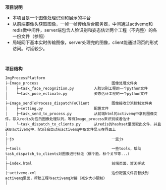 **项目说明** 
- 本项目是一个图像处理识别和展示的平台
- 从前端摄像头获取图像，一帧一帧传给后台服务器，中间通过activemq和redis做中间件，server端包含人脸识别和姿态估计两个工程（不完整）的各一份文件（参照）
- 局域网下基本实时传输图像，server处理完的图像，client能通过网页的形式访问。时延较少。
<br>

**项目结构** 
```
ImgProcessPlatform
├─Image_process                                 图像处理文件夹
│    ├─task_face_recognition.py         人脸识别工程的一个python文件
│    └─task_pose_estimate.py            姿态估计工程的一个python文件
│ 
├─Image_sendToProcess_dispatchToClient          图像接收分派控制文件夹
│    ├─setting.py                       配置文件
│    ├─task_send_to_process.py          从前端html的activemq中拿到图像文件，存入redis对应的图像处理队列，等待Image_process来识别或者估计
│    └─task_dispatch_to_clients.py      从redis的hashset里面取出文件，并且送到activemq中，html会自动从activemq中取文件显示在界面上
│
├─js                                            一些js
│ 
├─tools                                         一些tools，帮助task_dispatch_to_clients对图像进行标注（框个脸，标个关节等...）
│
├─index.html                                    前端页面，暂无样式
│
├─activemq.xml                                  这份配置文件要替换到activemq里面，帮助工程与activemq对接（减少大小限制）
│
```